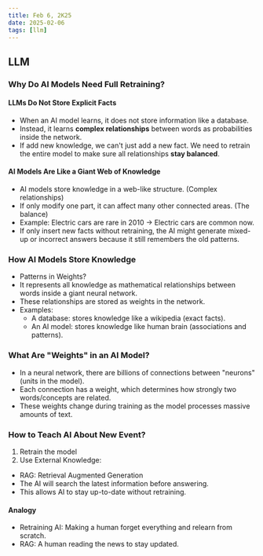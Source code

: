 ```yaml
---
title: Feb 6, 2K25
date: 2025-02-06
tags: [llm]
---
```


## LLM

### Why Do AI Models Need Full Retraining?

#### LLMs Do Not Store Explicit Facts

- When an AI model learns, it does not store information like a database.
- Instead, it learns **complex relationships** between words as probabilities inside the network.
- If add new knowledge, we can't just add a new fact. We need to retrain the entire model to make sure all relationships **stay balanced**.

#### AI Models Are Like a Giant Web of Knowledge

- AI models store knowledge in a web-like structure. (Complex relationships)
- If only modify one part, it can affect many other connected areas. (The balance)
- Example: Electric cars are rare in 2010 → Electric cars are common now.
- If only insert new facts without retraining, the AI might generate mixed-up or incorrect answers because it still remembers the old patterns.

### How AI Models Store Knowledge

- Patterns in Weights?
- It represents all knowledge as mathematical relationships between words inside a giant neural network.
- These relationships are stored as weights in the network.
- Examples:
  - A database: stores knowledge like a wikipedia (exact facts).
  - An AI model: stores knowledge like human brain (associations and patterns).

### What Are "Weights" in an AI Model?

- In a neural network, there are billions of connections between "neurons" (units in the model).
- Each connection has a weight, which determines how strongly two words/concepts are related.
- These weights change during training as the model processes massive amounts of text.

### How to Teach AI About New Event?

1. Retrain the model
2. Use External Knowledge:
  - RAG: Retrieval Augmented Generation
  - The AI will search the latest information before answering.
  - This allows AI to stay up-to-date without retraining.

#### Analogy

- Retraining AI: Making a human forget everything and relearn from scratch.
- RAG: A human reading the news to stay updated.